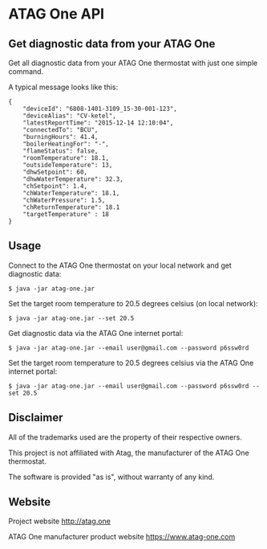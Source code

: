 # ATAG One API
## Get diagnostic data from your ATAG One

Get all diagnostic data from your ATAG One thermostat with just one simple command.

A typical message looks like this:

    {
        "deviceId": "6808-1401-3109_15-30-001-123",
        "deviceAlias": "CV-ketel",
        "latestReportTime": "2015-12-14 12:10:04",
        "connectedTo": "BCU",
        "burningHours": 41.4,
        "boilerHeatingFor": "-",
        "flameStatus": false,
        "roomTemperature": 18.1,
        "outsideTemperature": 13,
        "dhwSetpoint": 60,
        "dhwWaterTemperature": 32.3,
        "chSetpoint": 1.4,
        "chWaterTemperature": 18.1,
        "chWaterPressure": 1.5,
        "chReturnTemperature": 18.1
        "targetTemperature" : 18
    }

## Usage

Connect to the ATAG One thermostat on your local network and get diagnostic data: 

    $ java -jar atag-one.jar

Set the target room temperature to 20.5 degrees celsius (on local network):

    $ java -jar atag-one.jar --set 20.5

Get diagnostic data via the ATAG One internet portal:

    $ java -jar atag-one.jar --email user@gmail.com --password p6ssw0rd

Set the target room temperature to 20.5 degrees celsius via the ATAG One internet portal:

    $ java -jar atag-one.jar --email user@gmail.com --password p6ssw0rd --set 20.5

## Disclaimer

All of the trademarks used are the property of their respective owners. 

This project is not affiliated with Atag, the manufacturer of the ATAG One thermostat.
 
The software is provided "as is", without warranty of any kind.

## Website

Project website http://atag.one
 
ATAG One manufacturer product website https://www.atag-one.com  

